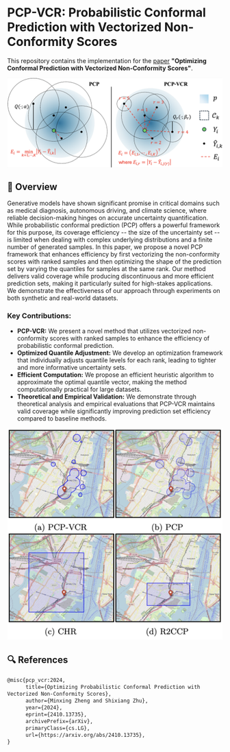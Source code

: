 # PCP-VCR: Probabilistic Conformal Prediction with Vectorized Non-Conformity Scores

This repository contains the implementation for the [paper](https://arxiv.org/pdf/2410.13735) **"Optimizing Conformal Prediction with Vectorized Non-Conformity Scores"**. 

![method-illustration](method-illustration.png)

## 📖 Overview

Generative models have shown significant promise in critical domains such as medical diagnosis, autonomous driving, and climate science, where reliable decision-making hinges on accurate uncertainty quantification. While probabilistic conformal prediction (PCP) offers a powerful framework for this purpose, its coverage efficiency -- the size of the uncertainty set -- is limited when dealing with complex underlying distributions and a finite number of generated samples. In this paper, we propose a novel PCP framework that enhances efficiency by first vectorizing the non-conformity scores with ranked samples and then optimizing the shape of the prediction set by varying the quantiles for samples at the same rank. Our method delivers valid coverage while producing discontinuous and more efficient prediction sets, making it particularly suited for high-stakes applications. We demonstrate the effectiveness of our approach through experiments on both synthetic and real-world datasets.

### **Key Contributions**:

- **PCP-VCR:** We present a novel method that utilizes vectorized non-conformity scores with ranked samples to enhance the efficiency of probabilistic conformal prediction.
- **Optimized Quantile Adjustment:** We develop an optimization framework that individually adjusts quantile levels for each rank, leading to tighter and more informative uncertainty sets.
- **Efficient Computation:** We propose an efficient heuristic algorithm to approximate the optimal quantile vector, making the method computationally practical for large datasets.
- **Theoretical and Empirical Validation:** We demonstrate through theoretical analysis and empirical evaluations that PCP-VCR maintains valid coverage while significantly improving prediction set efficiency compared to baseline methods.

![real_data_comparison](real_data_comparison.png)

## 🔍 References

```
@misc{pcp_vcr:2024,
      title={Optimizing Probabilistic Conformal Prediction with Vectorized Non-Conformity Scores}, 
      author={Minxing Zheng and Shixiang Zhu},
      year={2024},
      eprint={2410.13735},
      archivePrefix={arXiv},
      primaryClass={cs.LG},
      url={https://arxiv.org/abs/2410.13735}, 
}
```

